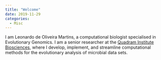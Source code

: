 ```yaml
---
title: "Welcome"
date: 2019-11-29
categories:
  - Misc
---
```

I am Leonardo de Oliveira Martins, a computational biologist specialised in Evolutionary Genomics. I am a senior
researcher at the [Quadram Institute Biosciences](http://wwww.quadram.ac.uk), where I develop, implement, and streamline 
computational methods for the evolutionary analysis of microbial data sets.
